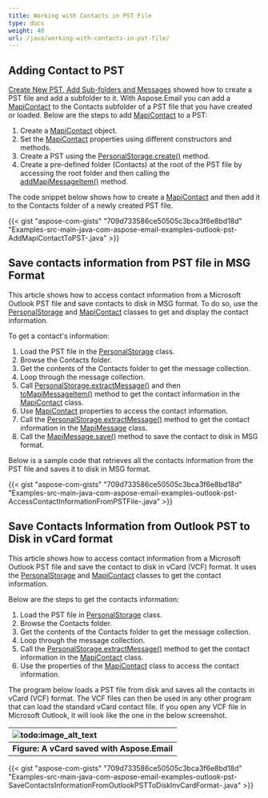 ```yaml
---
title: Working with Contacts in PST File
type: docs
weight: 40
url: /java/working-with-contacts-in-pst-file/
---
```


## **Adding Contact to PST**

[Create New PST, Add Sub-folders and Messages](java/create-new-pst-add-sub-folders-and-messages/) showed how to create a PST file and add a subfolder to it. With Aspose.Email you can add a [MapiContact](https://reference.aspose.com/email/java/com.aspose.email/mapicontact/) to the Contacts subfolder of a PST file that you have created or loaded. Below are the steps to add [MapiContact](https://reference.aspose.com/email/java/com.aspose.email/mapicontact/) to a PST:

1. Create a [MapiContact](https://reference.aspose.com/email/java/com.aspose.email/mapicontact/) object.
1. Set the [MapiContact](https://reference.aspose.com/email/java/com.aspose.email/mapicontact/) properties using different constructors and methods.
1. Create a PST using the [PersonalStorage.create()](https://reference.aspose.com/email/java/com.aspose.email/personalstorage/#create-java.lang.String-int-) method.
1. Create a pre-defined folder (Contacts) at the root of the PST file by accessing the root folder and then calling the [addMapiMessageItem()](https://reference.aspose.com/email/java/com.aspose.email/folderinfo/#addMapiMessageItem-com.aspose.email.IMapiMessageItem-) method.

The code snippet below shows how to create a [MapiContact](https://reference.aspose.com/email/java/com.aspose.email/mapicontact/) and then add it to the Contacts folder of a newly created PST file.

{{< gist "aspose-com-gists" "709d733586ce50505c3bca3f6e8bd18d" "Examples-src-main-java-com-aspose-email-examples-outlook-pst-AddMapiContactToPST-.java" >}}

## **Save contacts information from PST file in MSG Format**

This article shows how to access contact information from a Microsoft Outlook PST file and save contacts to disk in MSG format. To do so, use the [PersonalStorage](https://apireference.aspose.com/email/java/com.aspose.email/PersonalStorage) and [MapiContact](https://reference.aspose.com/email/java/com.aspose.email/mapicontact/) classes to get and display the contact information.

To get a contact's information:

1. Load the PST file in the [PersonalStorage](https://reference.aspose.com/email/java/com.aspose.email/personalstorage/) class.
1. Browse the Contacts folder.
1. Get the contents of the Contacts folder to get the message collection.
1. Loop through the message collection.
1. Call [PersonalStorage.extractMessage()](https://reference.aspose.com/email/java/com.aspose.email/personalstorage/#extractMessage-com.aspose.email.MessageInfo-) and then [toMapiMessageItem()](https://reference.aspose.com/email/java/com.aspose.email/mapimessage/#toMapiMessageItem--) method to get the contact information in the [MapiContact](https://reference.aspose.com/email/java/com.aspose.email/mapicontact/) class.
1. Use [MapiContact](https://reference.aspose.com/email/java/com.aspose.email/mapicontact/) properties to access the contact information.
1. Call the [PersonalStorage.extractMessage()](https://reference.aspose.com/email/java/com.aspose.email/personalstorage/#extractMessage-com.aspose.email.MessageInfo-) method to get the contact information in the [MapiMessage](https://reference.aspose.com/email/java/com.aspose.email/mapimessage/) class.
1. Call the [MapiMessage.save()](https://reference.aspose.com/email/java/com.aspose.email/mapimessage/#save-java.lang.String-) method to save the contact to disk in MSG format.

Below is a sample code that retrieves all the contacts information from the PST file and saves it to disk in MSG format.

{{< gist "aspose-com-gists" "709d733586ce50505c3bca3f6e8bd18d" "Examples-src-main-java-com-aspose-email-examples-outlook-pst-AccessContactInformationFromPSTFile-.java" >}}

## **Save Contacts Information from Outlook PST to Disk in vCard format**

This article shows how to access contact information from a Microsoft Outlook PST file and save the contact to disk in vCard (VCF) format. It uses the [PersonalStorage](https://reference.aspose.com/email/java/com.aspose.email/personalstorage/) and [MapiContact](https://reference.aspose.com/email/java/com.aspose.email/mapicontact/) classes to get the contact information.

Below are the steps to get the contacts information:

1. Load the PST file in [PersonalStorage](https://reference.aspose.com/email/java/com.aspose.email/personalstorage/) class.
1. Browse the Contacts folder.
1. Get the contents of the Contacts folder to get the message collection.
1. Loop through the message collection.
1. Call the [PersonalStorage.extractMessage()](https://reference.aspose.com/email/java/com.aspose.email/personalstorage/#extractMessage-com.aspose.email.MessageInfo-) method to get the contact information in the [MapiContact](https://reference.aspose.com/email/java/com.aspose.email/mapicontact/) class.
1. Use the properties of the [MapiContact](https://reference.aspose.com/email/java/com.aspose.email/mapicontact/) class to access the contact information.

The program below loads a PST file from disk and saves all the contacts in vCard (VCF) format. The VCF files can then be used in any other program that can load the standard vCard contact file. If you open any VCF file in Microsoft Outlook, it will look like the one in the below screenshot.

|![todo:image_alt_text](https://i.imgur.com/EFt3p1Z.png)|
| :- |
|**Figure: A vCard saved with Aspose.Email**|
{{< gist "aspose-com-gists" "709d733586ce50505c3bca3f6e8bd18d" "Examples-src-main-java-com-aspose-email-examples-outlook-pst-SaveContactsInformationFromOutlookPSTToDiskInvCardFormat-.java" >}}
